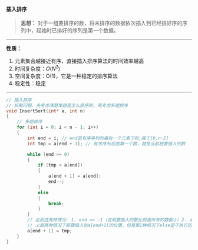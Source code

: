 #### 插入排序

> **思想：** 对于一组要排序的数，将未排序的数据依次插入到已经排好序的序列中，起始时已排好的序列是第一个数据。

------

**性质：**

1. 元素集合越接近有序，直接插入排序算法的时间效率越高
2. 时间复杂度：$O(N^2)$
3. 空间复杂度：O(1)，它是一种稳定的排序算法
4. 稳定性：稳定  

------

```c
// 插入排序
// 拆解问题，先考虑清楚单趟是怎么排序的，再考虑多趟排序
void InsertSort(int* a, int n)
{
	// 多趟排序
	for (int i = 0; i < n - 1; i++)
	{
		int end = i; // end是有序序列的最后一个元素下标,属于[0,n-2]
		int tmp = a[end + 1]; // 有序序列后面第一个数，就是当前趟要插入的数

		while (end >= 0)
		{
			if (tmp < a[end])
			{
				a[end + 1] = a[end];
				end--;
			}
			else
			{
				break;
			}
		}
		// 走到这两种情况: 1. end == -1（说明要插入的数比前面所有的数都小）2. a[end] < tmp
		// 上面两种情况下都要插入到a[end+1]的位置，但是第1种情况下else是不执行的，所以下面这句要写在while外面
		a[end + 1] = tmp;
	}
}
```

